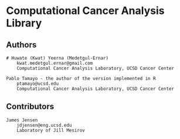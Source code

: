 Computational Cancer Analysis Library
=

Authors
-
    # Huwate (Kwat) Yeerna (Medetgul-Ernar)
        kwat.medetgul.ernar@gmail.com
        Computational Cancer Analysis Laboratory, UCSD Cancer Center

    Pablo Tamayo - the author of the version implemented in R
        ptamayo@ucsd.edu
        Computational Cancer Analysis Laboratory, UCSD Cancer Center

Contributors
-

    James Jensen
        jdjensen@eng.ucsd.edu
        Laboratory of Jill Mesirov
